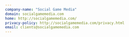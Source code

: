 ```yaml
---
company-name: "Social Game Media"
domain: socialgamemedia.com
home: http://socialgamemedia.com/
privacy-policy: http://socialgamemedia.com/privacy.html
email: clients@socialgamemedia.com
---
```




